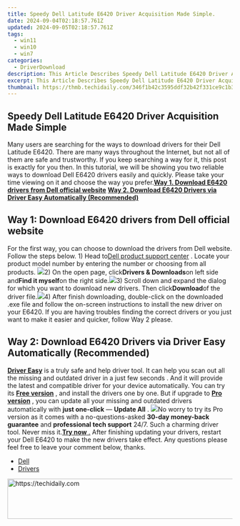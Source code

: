 ```yaml
---
title: Speedy Dell Latitude E6420 Driver Acquisition Made Simple.
date: 2024-09-04T02:18:57.761Z
updated: 2024-09-05T02:18:57.761Z
tags:
  - win11
  - win10
  - win7
categories:
  - DriverDownload
description: This Article Describes Speedy Dell Latitude E6420 Driver Acquisition Made Simple.
excerpt: This Article Describes Speedy Dell Latitude E6420 Driver Acquisition Made Simple.
thumbnail: https://thmb.techidaily.com/346f1b42c3595ddf32b42f331ce9c1b3e2f2115976dbfc26ef5bc200fbe009cd.jpg
---
```


## Speedy Dell Latitude E6420 Driver Acquisition Made Simple

Many users are searching for the ways to download drivers for their Dell Latitude E6420\. There are many ways throughout the Internet, but not all of them are safe and trustworthy. If you keep searching a way for it, this post is exactly for you then. In this tutorial, we will be showing you two reliable ways to download Dell E6420 drivers easily and quickly. Please take your time viewing on it and choose the way you prefer.[**Way 1. Download E6420 drivers from Dell official website**](https://tools.techidaily.com/drivereasy/download/) [**Way 2. Download E6420 Drivers via Driver Easy Automatically (Recommended)**](https://www.drivereasy.com/knowledge/dell-e6420-drivers-download-easily-quickily/#WAY2)

## **Way 1: Download E6420 drivers from Dell official website**

For the first way, you can choose to download the drivers from Dell website. Follow the steps below. 1) Head to[Dell product support center](https://shop-links.co/link/?exclusive=1&publisher_slug=itechdaily19598&url=http%3A%2F%2Fwww.dell.com%2Fsupport%2Fhome%2Fus%2Fen%2F04) . Locate your product model number by entering the number or choosing from all products. ![](https://images.drivereasy.com/wp-content/uploads/2017/06/3-17.png)2) On the open page, click**Drivers & Downloads**on left side and**Find it myself**on the right side.![](https://images.drivereasy.com/wp-content/uploads/2017/06/1-16.png)3) Scroll down and expand the dialog for which you want to download new drivers. Then click**Download**of the driver file.![](https://images.drivereasy.com/wp-content/uploads/2017/06/2-18.png)4) After finish downloading, double-click on the downloaded .exe file and follow the on-screen instructions to install the new driver on your E6420\. If you are having troubles finding the correct drivers or you just want to make it easier and quicker, follow Way 2 please.

## **Way 2: Download E6420 Drivers via Driver Easy Automatically (Recommended)**

 [**Driver Easy**](https://tools.techidaily.com/drivereasy/download/)  is a truly safe and help driver tool. It can help you scan out all the missing and outdated driver in a just few seconds  . And it will provide the latest and compatible driver for your device automatically. You can try its **[Free version](https://tools.techidaily.com/drivereasy/download/)**  , and install the drivers one by one. But if upgrade to **[Pro version](https://tools.techidaily.com/drivereasy/download/)**  , you can update all your missing and outdated drivers automatically with **just one-click**  — **Update All** . ![](https://images.drivereasy.com/wp-content/uploads/2017/06/4-16.png)No worry to try its Pro version as it comes with a no-questions-asked **30-day money-back guarantee** and **professional tech support**  24/7\. Such a charming driver tool. Never miss it.[**Try now** .](https://tools.techidaily.com/drivereasy/download/) After finishing updating your drivers, restart your Dell E6420 to make the new drivers take effect. Any questions please feel free to leave your comment below, thanks.

* [Dell](https://tools.techidaily.com/drivereasy/download/)
* [Drivers](https://tools.techidaily.com/drivereasy/download/)

<ins class="adsbygoogle"
     style="display:block"
     data-ad-format="autorelaxed"
     data-ad-client="ca-pub-7571918770474297"
     data-ad-slot="1223367746"></ins>



<ins class="adsbygoogle"
     style="display:block"
     data-ad-client="ca-pub-7571918770474297"
     data-ad-slot="8358498916"
     data-ad-format="auto"
     data-full-width-responsive="true"></ins>



<!-- affiliate ads begin -->
<a href="https://laganoo.pxf.io/c/5597632/1528703/16446" target="_top" id="1528703">
  <img src="//a.impactradius-go.com/display-ad/16446-1528703" border="0" alt="https://techidaily.com" width="728" height="90"/>
</a>
<img height="0" width="0" src="https://laganoo.pxf.io/i/5597632/1528703/16446" style="position:absolute;visibility:hidden;" border="0" />
<!-- affiliate ads end -->